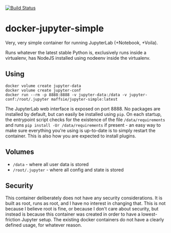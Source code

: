 [![Build Status](https://github.com/Maffsie/docker-jupyterlab-simple/actions/workflows/docker-publish.yml/badge.svg)](https://github.com/Maffsie/docker-jupyterlab-simple/actions/workflows/docker-publish.yml)

# docker-jupyter-simple

Very, very simple container for running JupyterLab (+Notebook, +Voila).

Runs whatever the latest stable Python is, exclusively runs inside a virtualenv, has NodeJS installed using nodeenv inside the virtualenv.

## Using

	docker volume create jupyter-data
	docker volume create jupyter-conf
	docker run --rm -p 8888:8888 -v jupyter-data:/data -v jupyter-conf:/root/.jupyter maffsie/jupyter-simple:latest

The JupyterLab web interface is exposed on port 8888. No packages are installed by default, but can easily be installed using `pip`. On each startup, the entrypoint script checks for the existence of the file `/data/requirements` and runs `pip install -Ur /data/requirements` if present - an easy way to make sure everything you're using is up-to-date is to simply restart the container. This is also how you are expected to install plugins.

## Volumes

* `/data` - where all user data is stored
* `/root/.jupyter` - where all config and state is stored

## Security

This container deliberately does not have any security considerations. It is built as root, runs as root, and I have no interest in changing that. This is not because I believe root is fine, or because I don't care about security, but instead is because this container was created in order to have a lowest-friction Jupyter setup. The existing docker containers do not have a clearly defined usage, for whatever reason.

